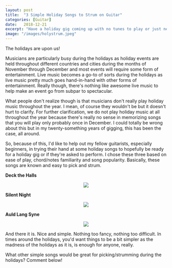 ```yaml
---
layout: post
title:  "3 Simple Holiday Songs to Strum on Guitar"
categories: [Guitar]
date:   2018-12-21
excerpt: "Have a holiday gig coming up with no tunes to play or just need something to strum for a family sing-a-long? Got you covered. Here's 3 simple holiday songs to strum on the guitar"
image: "/images/holystrum.jpeg"
---
```

The holidays are upon us! 

Musicians are particularly busy during the holidays as holiday events are held throughout different countries and cities 
during the months of November through December and most events will require some form of entertainment. Live music becomes a
go-to of sorts during the holidays as live music pretty much goes hand-in-hand with other forms of entertainment. Really though, there's nothing like awesome live music to help make an event go from subpar to spectacular. 

What people don't realize though is that musicians don't really play holiday music throughout the year. I mean, of course they wouldn't be but it doesn't hurt to clarify. For further clarification, we do not play holiday music at all throughout the year because there's really no sense in memorizing songs that you will play only probably once in December. I could totally be wrong about this but in my twenty-something years of gigging, this has been the case, all around.

So, because of this, I'd like to help out my fellow guitarists, especially beginners, in trying their hand at some holiday songs to hopefully be ready for a holiday gig or if they're asked to perform. I chose these three based on ease of play, chord/notes familiarity and song popularity. Basically, these songs are known and easy to pick and strum.

<b>Deck the Halls</b>

<p align="center"><img src="http://www.guitarnoise.com/images/articles/9937/10.gif"></p>

<b>Silent Night</b>

<p align="center"><img src="http://www.guitarnoise.com/images/articles/91/24.gif"></p>

<b>Auld Lang Syne</b>

<p align="center"><img src="https://fretsource-guitar.weebly.com/uploads/5/9/0/3/59037923/93223_orig.jpg"></p>

And there it is. Nice and simple. Nothing too fancy, nothing too difficult. In times around the holidays, you'd want things to be a bit simpler as the madness of the holidays as it is, is enough for anyone, really.

What other simple songs would be great for picking/strumming during the holidays? Comment below!
